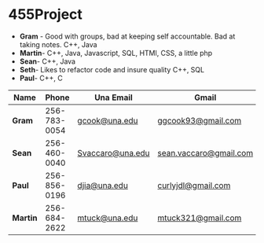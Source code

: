 # 455Project

* __Gram__ -  Good with groups, bad at keeping self accountable. Bad at taking notes.  C++, Java
* __Martin__-  C++, Java, Javascript, SQL, HTMl, CSS, a little php
* __Sean__- C++, Java
* __Seth__- Likes to refactor code and insure quality  C++, SQL 
* __Paul__- C++, C


| Name 	   | Phone		| Una Email 	 	| Gmail					|
|----------|--------------|-------------------|-----------------------|	
|__Gram__  | 256-783-0054	| gcook@una.edu 	| ggcook93@gmail.com 	|
|__Sean__  | 256-460-0040	| Svaccaro@una.edu  | sean.vaccaro@gmail.com|
|__Paul__  | 256-856-0196 | djia@una.edu 		| curlyjdl@gmail.com 	|
|__Martin__| 256-684-2622	| mtuck@una.edu 	| mtuck321@gmail.com 	|

